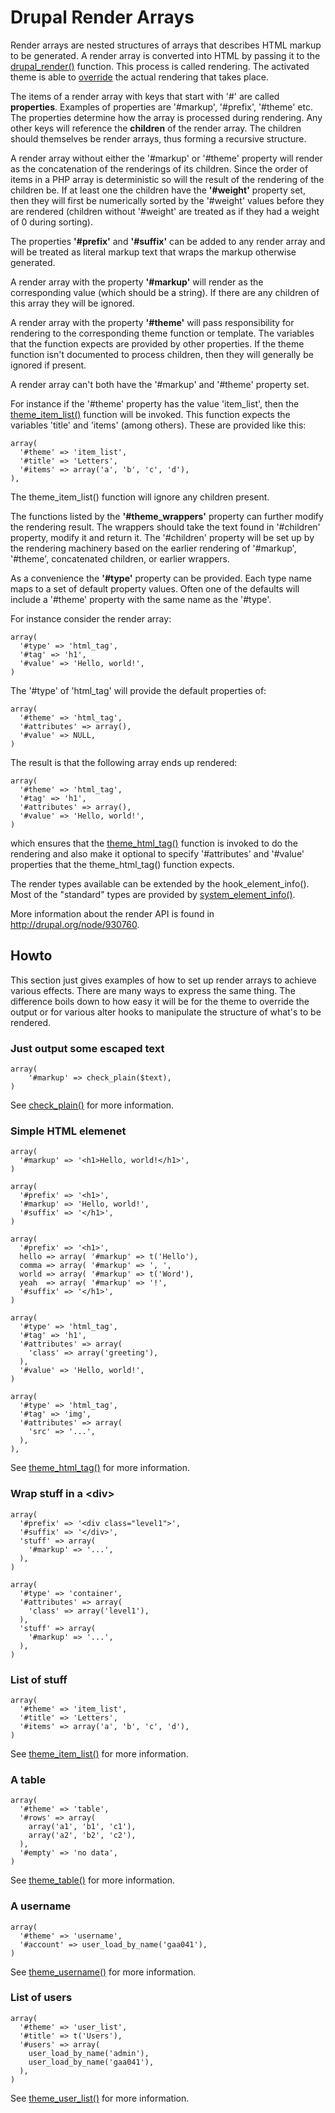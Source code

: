 # Drupal Render Arrays

Render arrays are nested structures of arrays that describes HTML markup to be
generated. A render array is converted into HTML by passing it to the
[drupal\_render()](http://api.drupal.org/api/drupal/includes%21common.inc/function/drupal_render/7) function. This process is called rendering.  The activated theme
is able to [override](http://api.drupal.org/api/drupal/includes%21theme.inc/function/theme/7) the actual rendering that takes place.

The items of a render array with keys that start with '#' are called **properties**.
Examples of properties are '#markup', '#prefix', '#theme' etc.  The properties
determine how the array is processed during rendering.  Any other keys will
reference the **children** of the render array.  The children should themselves be
render arrays, thus forming a recursive structure.

A render array without either the '#markup' or '#theme' property will
render as the concatenation of the renderings of its children.  Since the order
of items in a PHP array is deterministic so will the result of the rendering of
the children be.  If at least one the children have the **'#weight'** property set,
then they will first be numerically sorted by the '#weight' values before they
are rendered (children without '#weight' are treated as if they had a weight of
0 during sorting).

The properties **'#prefix'** and **'#suffix'** can be added to any render array
and will be treated as literal markup text that wraps the markup otherwise
generated.

A render array with the property **'#markup'** will render as the corresponding
value (which should be a string).  If there are any children of this array they
will be ignored.

A render array with the property **'#theme'** will pass responsibility for
rendering to the corresponding theme function or template. The variables that
the function expects are provided by other properties. If the theme function
isn't documented to process children, then they will generally be ignored if
present.

A render array can't both have the '#markup' and '#theme' property set.

For instance if the '#theme' property has the value 'item\_list', then the
[theme\_item\_list()](http://api.drupal.org/api/drupal/includes%21theme.inc/function/theme_item_list/7)
function will be invoked.  This function expects the
variables 'title' and 'items' (among others).  These are provided
like this:

    array(
      '#theme' => 'item_list',
      '#title' => 'Letters',
      '#items' => array('a', 'b', 'c', 'd'),
    ),

The theme\_item\_list() function will ignore any children present.

The functions listed by the **'#theme\_wrappers'** property can further modify the
rendering result. The wrappers should take the text found in '#children'
property, modify it and return it. The '#children' property will be set up by
the rendering machinery based on the earlier rendering of '#markup', '#theme',
concatenated children, or earlier wrappers.

As a convenience the **'#type'** property can be provided.  Each type name maps to
a set of default property values.  Often one of the defaults will include
a '#theme' property with the same name as the '#type'.

For instance consider the render array:

    array(
      '#type' => 'html_tag',
      '#tag' => 'h1',
      '#value' => 'Hello, world!',
    )

The '#type' of 'html\_tag' will provide the default properties of:

    array(
      '#theme' => 'html_tag',
      '#attributes' => array(),
      '#value' => NULL,
    )

The result is that the following array ends up rendered:

    array(
      '#theme' => 'html_tag',
      '#tag' => 'h1',
      '#attributes' => array(),
      '#value' => 'Hello, world!',
    )

which ensures that the
[theme\_html\_tag()](http://api.drupal.org/api/drupal/includes%21theme.inc/function/theme_html_tag/7)
function is invoked to do the rendering and also make it optional to specify
'#attributes' and '#value' properties that the theme\_html\_tag() function
expects.

The render types available can be extended by the hook\_element\_info().  Most
of the "standard" types are provided by
[system\_element\_info()](http://api.drupal.org/api/drupal/modules%21system%21system.module/function/system_element_info/7).

More information about the render API is found in <http://drupal.org/node/930760>.


## Howto

This section just gives examples of how to set up render arrays to achieve
various effects.  There are many ways to express the same thing.  The
difference boils down to how easy it will be for the theme to override the output or
for various alter hooks to manipulate the structure of what's to be rendered.

### Just output some escaped text

    array(
        '#markup' => check_plain($text),
    )

See [check\_plain()](http://api.drupal.org/api/drupal/includes%21bootstrap.inc/function/check_plain/7) for more information.

### Simple HTML elemenet

    array(
      '#markup' => '<h1>Hello, world!</h1>',
    )

    array(
      '#prefix' => '<h1>',
      '#markup' => 'Hello, world!',
      '#suffix' => '</h1>',
    )

    array(
      '#prefix' => '<h1>',
      hello => array( '#markup' => t('Hello'),
      comma => array( '#markup' => ', ',
      world => array( '#markup' => t('Word'),
      yeah  => array( '#markup' => '!',
      '#suffix' => '</h1>',
    )

    array(
      '#type' => 'html_tag',
      '#tag' => 'h1',
      '#attributes' => array(
        'class' => array('greeting'),
      ),
      '#value' => 'Hello, world!',
    )

    array(
      '#type' => 'html_tag',
      '#tag' => 'img',
      '#attributes' => array(
        'src' => '...',
      ),
    ),

See [theme\_html\_tag()](http://api.drupal.org/api/drupal/includes%21theme.inc/function/theme_html_tag/7) for more information.

### Wrap stuff in a &lt;div>

    array(
      '#prefix' => '<div class="level1">',
      '#suffix' => '</div>',
      'stuff' => array(
        '#markup' => '...',
      ),
    )

    array(
      '#type' => 'container',
      '#attributes' => array(
        'class' => array('level1'),
      ),
      'stuff' => array(
        '#markup' => '...',
      ),
    )

### List of stuff

    array(
      '#theme' => 'item_list',
      '#title' => 'Letters',
      '#items' => array('a', 'b', 'c', 'd'),
    )

See [theme\_item\_list()](http://api.drupal.org/api/drupal/includes%21theme.inc/function/theme_item_list/7) for more information.

### A table

    array(
      '#theme' => 'table',
      '#rows' => array(
        array('a1', 'b1', 'c1'),
        array('a2', 'b2', 'c2'),
      ),
      '#empty' => 'no data',
    )

See [theme\_table()](http://api.drupal.org/api/drupal/includes%21theme.inc/function/theme_table/7) for more information.

### A username

    array(
      '#theme' => 'username',
      '#account' => user_load_by_name('gaa041'),
    )

See [theme\_username()](http://api.drupal.org/api/drupal/includes%21theme.inc/function/theme_username/7) for more information.

### List of users

    array(
      '#theme' => 'user_list',
      '#title' => t('Users'),
      '#users' => array(
        user_load_by_name('admin'),
        user_load_by_name('gaa041'),
      ),
    )

See [theme\_user\_list()](http://api.drupal.org/api/drupal/modules%21user%21user.module/function/theme_user_list/7) for more information.
